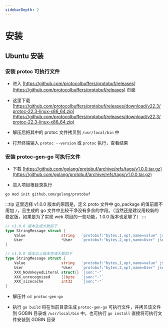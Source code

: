 ```yaml
---
sidebarDepth: 2
---
```


# 安装

## Ubuntu 安装

### 安装 protoc 可执行文件

- 进入 [https://github.com/protocolbuffers/protobuf/releases](https://github.com/protocolbuffers/protobuf/releases) 页面

- 这里下载 [https://github.com/protocolbuffers/protobuf/releases/download/v22.3/protoc-22.3-linux-x86_64.zip](https://github.com/protocolbuffers/protobuf/releases/download/v22.3/protoc-22.3-linux-x86_64.zip)

- 解压后把其中的 protoc 文件拷贝到 `/usr/local/bin` 中

- 打开终端输入 `protoc --version` 或 `protoc` 执行，查看结果


### 安装 protoc-gen-go 可执行文件

- 下载 [https://github.com/golang/protobuf/archive/refs/tags/v1.0.0.tar.gz](https://github.com/golang/protobuf/archive/refs/tags/v1.0.0.tar.gz)

- 进入项目根目录执行
```shell
go mod init github.com/golang/protobuf
```

:::tip
这里选择 v1.0.0 版本的原因是，定义 proto 文件中 go_package 的值前面不用加 `/`，且生成的 go 文件中比较干净没有多余的字段。（当然还是建议用较新的稳定版，如果是为了实现 web 项目的一些功能，1.0.0 版本也足够了）
:::

```go
// v1.0.0 版本生成大致如下
type StringMessage struct {
	Value                string   `protobuf:"bytes,1,opt,name=value" json:"value,omitempty"`
	User                 *User    `protobuf:"bytes,2,opt,name=User" json:"User,omitempty"`
}

// v1.0.0 版本以上版本生成大致如下
type StringMessage struct {
	Value                string   `protobuf:"bytes,1,opt,name=value" json:"value,omitempty"`
	User                 *User    `protobuf:"bytes,2,opt,name=User" json:"User,omitempty"`
	XXX_NoUnkeyedLiteral struct{} `json:"-"`
	XXX_unrecognized     []byte   `json:"-"`
	XXX_sizecache        int32    `json:"-"`
}
```

- 解压并 `cd protoc-gen-go`

- 执行 `go build` 将在当前目录生成 `protoc-gen-go` 可执行文件，并拷贝该文件到 GOBIN 目录或 `/usr/local/bin` 中。也可执行 `go install` 直接将可执行文件安装到 GOBIN 目录
